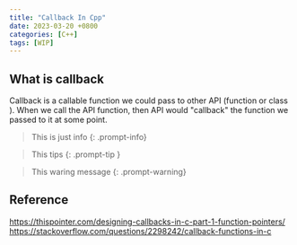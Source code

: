 ```yaml
---
title: "Callback In Cpp"
date: 2023-03-20 +0800
categories: [C++]
tags: [WIP]
---
```

## What is callback
Callback is a callable function we could pass to other API (function or class ). When we call the API function, then API would "callback" the function we passed to it at some point.
>This is just  info
{: .prompt-info}

>This tips
{: .prompt-tip }

>This waring message
{: .prompt-warning}

## Reference
https://thispointer.com/designing-callbacks-in-c-part-1-function-pointers/
https://stackoverflow.com/questions/2298242/callback-functions-in-c

